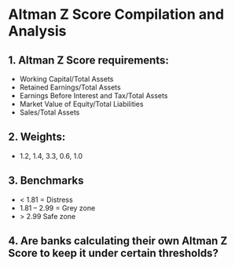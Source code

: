# Altman Z Score Compilation and Analysis

## 1.	Altman Z Score requirements:
- Working Capital/Total Assets
- Retained Earnings/Total Assets
- Earnings Before Interest and Tax/Total Assets
- Market Value of Equity/Total Liabilities
- Sales/Total Assets
## 2.	Weights:
-	1.2, 1.4, 3.3, 0.6, 1.0
## 3.	Benchmarks
- < 1.81 = Distress
- 1.81 – 2.99 = Grey zone
- \> 2.99 Safe zone
## 4.	Are banks calculating their own Altman Z Score to keep it under certain thresholds?

